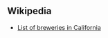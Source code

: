 

## Wikipedia

- [List of breweries in California](https://en.wikipedia.org/wiki/List_of_breweries_in_California)

